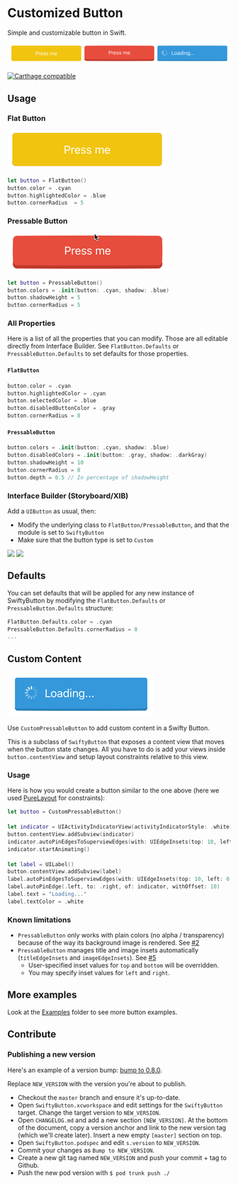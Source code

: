 Customized Button
============

Simple and customizable button in Swift.

![](Examples/demo.gif)

[![Carthage compatible](https://img.shields.io/badge/Carthage-compatible-4BC51D.svg?style=flat)](https://github.com/Carthage/Carthage)

Usage
-----

### Flat Button

![](Examples/flat-button.gif)

```swift
let button = FlatButton()
button.color = .cyan
button.highlightedColor = .blue
button.cornerRadius  = 5
```

### Pressable Button

![](Examples/pressable-button.gif)

```swift
let button = PressableButton()
button.colors = .init(button: .cyan, shadow: .blue)
button.shadowHeight = 5
button.cornerRadius = 5
```

### All Properties

Here is a list of all the properties that you can modify. Those are all editable directly from Interface Builder. See `FlatButton.Defaults` or `PressableButton.Defaults` to set defaults for those properties.

#### `FlatButton`

```swift
button.color = .cyan
button.highlightedColor = .cyan
button.selectedColor = .blue
button.disabledButtonColor = .gray
button.cornerRadius = 8
```

#### `PressableButton`

```swift
button.colors = .init(button: .cyan, shadow: .blue)
button.disabledColors = .init(button: .gray, shadow: .darkGray)
button.shadowHeight = 10
button.cornerRadius = 8
button.depth = 0.5 // In percentage of shadowHeight
```

### Interface Builder (Storyboard/XIB)

Add a `UIButton` as usual, then:
 - Modify the underlying class to `FlatButton/PressableButton`, and that the module is set to `SwiftyButton`
 - Make sure that the button type is set to `Custom`

<img src="https://dl.dropboxusercontent.com/s/w48pvk6u15dbmv5/2017-02-07%20at%205.13%20PM.png" width="30%" style="vertical-align:top">
<img src="https://dl.dropboxusercontent.com/s/khuqvgfjk8yjs2v/2017-02-07%20at%205.13%20PM%20%281%29.png" width="25%" style="vertical-align:top">


Defaults
--------

You can set defaults that will be applied for any new instance of SwiftyButton by modifying the `FlatButton.Defaults` or `PressableButton.Defaults` structure:

```swift
FlatButton.Defaults.color = .cyan
PressableButton.Defaults.cornerRadius = 8
...
```

Custom Content
--------------

![](Examples/custom.gif)

Use `CustomPressableButton` to add custom content in a Swifty Button.

This is a subclass of `SwiftyButton` that exposes a content view that moves when the button state changes. All you have to do is add your views inside `button.contentView` and setup layout constraints relative to this view.


### Usage

Here is how you would create a button similar to the one above (here we used [PureLayout](https://github.com/PureLayout/PureLayout) for constraints):

```swift
let button = CustomPressableButton()

let indicator = UIActivityIndicatorView(activityIndicatorStyle: .white)
button.contentView.addSubview(indicator)
indicator.autoPinEdgesToSuperviewEdges(with: UIEdgeInsets(top: 10, left: 15, bottom: 10, right: 0), excludingEdge: .right)
indicator.startAnimating()

let label = UILabel()
button.contentView.addSubview(label)
label.autoPinEdgesToSuperviewEdges(with: UIEdgeInsets(top: 10, left: 0, bottom: 10, right: 10), excludingEdge: .left)
label.autoPinEdge(.left, to: .right, of: indicator, withOffset: 10)
label.text = "Loading..."
label.textColor = .white
```

### Known limitations

 - `PressableButton` only works with plain colors (no alpha / transparency) because of the way its background image is rendered. See [#2](https://github.com/TakeScoop/SwiftyButton/issues/2)
 - `PressableButton` manages title and image insets automatically (`titleEdgeInsets` and `imageEdgeInsets`). See [#5](https://github.com/TakeScoop/SwiftyButton/issues/15)
    - User-specified inset values for `top` and `bottom` will be overridden.
    - You may specify inset values for `left` and `right`.

More examples
-------------

Look at the [Examples](Examples/) folder to see more button examples.

Contribute
----------

### Publishing a new version

Here's an example of a version bump: [bump to 0.8.0](https://github.com/TakeScoop/SwiftyButton/commit/d6e85522835db6f4c39e4c3ee8114d37f6dc9531).

Replace `NEW_VERSION` with the version you're about to publish.

 - Checkout the `master` branch and ensure it's up-to-date.
 - Open `SwiftyButton.xcworkspace` and edit settings for the `SwiftyButton` target. Change the target version to `NEW_VERSION`.
 - Open `CHANGELOG.md` and add a new section `[NEW_VERSION]`. At the bottom of the document, copy a version anchor and link to the new version tag (which we'll create later). Insert a new empty `[master]` section on top.
 - Open `SwiftyButton.podspec` and edit `s.version` to `NEW_VERSION`.
 - Commit your changes as `Bump to NEW_VERSION`.
 - Create a new git tag named `NEW_VERSION` and push your commit + tag to Github.
 - Push the new pod version with `$ pod trunk push ./`


